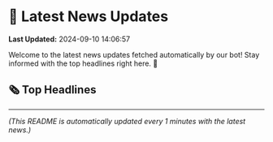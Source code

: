 # 📰 Latest News Updates
**Last Updated:** 2024-09-10 14:06:57

Welcome to the latest news updates fetched automatically by our bot! Stay informed with the top headlines right here. 🚀

## 🗞️ Top Headlines

---
*(This README is automatically updated every 1 minutes with the latest news.)*

